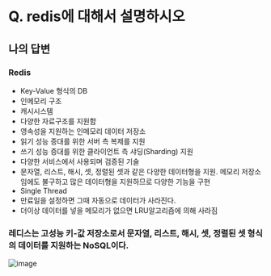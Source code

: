 # Q. redis에 대해서 설명하시오

## 나의 답변

### Redis
- Key-Value 형식의 DB
- 인메모리 구조
- 캐시시스템
- 다양한 자료구조를 지원함
- 영속성을 지원하는 인메모리 데이터 저장소
- 읽기 성능 증대를 위한 서버 측 복제를 지원
- 쓰기 성능 증대를 위한 클라이언트 측 샤딩(Sharding) 지원
- 다양한 서비스에서 사용되며 검증된 기술
- 문자열, 리스트, 해시, 셋, 정렬된 셋과 같은 다양한 데이터형을 지원. 메모리 저장소임에도 불구하고 많은 데이터형을 지원하므로 다양한 기능을 구현
- Single Thread
- 만료일을 설정하면 그때 자동으로 데이터가 사라진다.
- 더이상 데이터를 넣을 메모리가 없으면 LRU알고리즘에 의해 사라짐

### 레디스는 고성능 키-값 저장소로서 문자열, 리스트, 해시, 셋, 정렬된 셋 형식의 데이터를 지원하는 NoSQL이다.

![image](https://user-images.githubusercontent.com/17926024/157818651-c3df7d36-111e-473c-84ec-c417d046c3f9.png)
